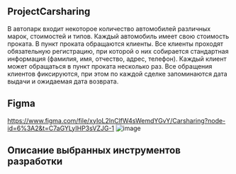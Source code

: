 ## ProjectCarsharing
В автопарк входит некоторое количество автомобилей различных марок, стоимостей и типов. 
Каждый автомобиль имеет свою стоимость проката. 
В пункт проката обращаются клиенты. 
Все клиенты проходят обязательную регистрацию, при которой о них собирается стандартная информация (фамилия, имя, отчество, адрес, телефон). 
Каждый клиент может обращаться в пункт проката несколько раз. 
Все обращения клиентов фиксируются, при этом по каждой сделке запоминаются дата выдачи и ожидаемая дата возврата.
## Figma
https://www.figma.com/file/xyIoL2lnClfW4sWemdYGvY/Carsharing?node-id=6%3A2&t=C7aGYLyIHP3sVZJG-1
![image](https://user-images.githubusercontent.com/122952983/231663274-112b60fc-42d3-42ea-b2f9-fe16f7d4fb94.png)
## Описание выбранных инструментов разработки
